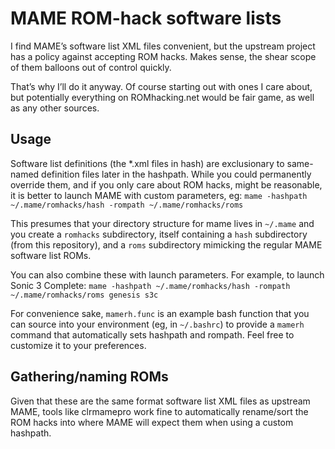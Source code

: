 # MAME ROM-hack software lists

I find MAME’s software list XML files convenient, but the upstream
project has a policy against accepting ROM hacks.  Makes sense, the
shear scope of them balloons out of control quickly.

That’s why I’ll do it anyway.  Of course starting out with ones I care
about, but potentially everything on ROMhacking.net would be fair
game, as well as any other sources.

## Usage

Software list definitions (the *.xml files in hash) are exclusionary
to same-named definition files later in the hashpath.  While you could
permanently override them, and if you only care about ROM hacks, might
be reasonable, it is better to launch MAME with custom parameters, eg:
`mame -hashpath ~/.mame/romhacks/hash -rompath ~/.mame/romhacks/roms`

This presumes that your directory structure for mame lives in
`~/.mame` and you create a `romhacks` subdirectory, itself containing
a `hash` subdirectory (from this repository), and a `roms`
subdirectory mimicking the regular MAME software list ROMs.

You can also combine these with launch parameters.  For example, to
launch Sonic 3 Complete: `mame -hashpath ~/.mame/romhacks/hash
-rompath ~/.mame/romhacks/roms genesis s3c`

For convenience sake, `mamerh.func` is an example bash function that
you can source into your environment (eg, in `~/.bashrc`) to provide a
`mamerh` command that automatically sets hashpath and rompath.  Feel
free to customize it to your preferences.

## Gathering/naming ROMs

Given that these are the same format software list XML files as
upstream MAME, tools like clrmamepro work fine to automatically
rename/sort the ROM hacks into where MAME will expect them when using
a custom hashpath.
